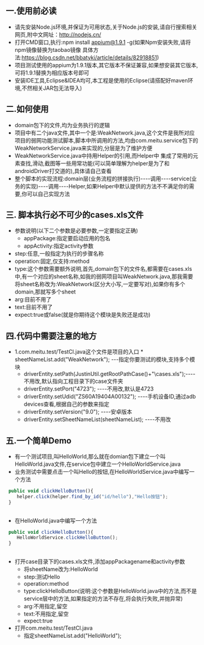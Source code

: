 ## 一.使用前必读
* 请先安装Node.js环境,并保证为可用状态,关于Node.js的安装,请自行搜索相关网页,附中文网址：http://nodejs.cn/ 
* 打开CMD窗口,执行:npm install appium@1.9.1 -g(如果Npm安装失败,请将npm镜像替换为taobao镜像 
具体方法:https://blog.csdn.net/bbatyki/article/details/82918851) 
* 项目测试使用的appium为1.9.1版本,其它版本不保证兼容,如果想安装其它版本,可将1.9.1替换为相应版本号即可 
* 安装IDE工具,Eclipse&IDEA均可,本工程是使用的Eclipse(请搭配好maven环境,不然相关JAR包无法导入)

## 二.如何使用
* domain包下的文件,均为业务执行的逻辑
* 项目中有二个java文件,其中一个是:WeakNetwork.java,这个文件是我所对应项目的弱网功能测试脚本,脚本中所调用的方法,均由com.meitu.service包下的WeakNetworkService.java来实现的,分层是为了维护方便
* WeakNetworkService.java中持用Helper的引用,而Helper中 集成了常用的元素查找,滑动,截图等一些用常功能(可以简单理解为helper是为了和androidDriver打交道的),具体请自己查看 
* 整个脚本的实现流程:domain层(业务流程的拼接执行)----调用----service(业务的实现)----调用----Helper,如果Helper中默认提供的方法不不满足你的需要,你可以自己实现方法

## 三. 脚本执行必不可少的cases.xls文件
* 参数说明(以下二个参数是必要参数,一定要指定正确)
  * appPackage:指定要启动应用的包名
  * appActivity:指定activity参数
* step:任意,一般指定为执行的步骤名称
* operation:固定,仅支持:method
* type:这个参数需要额外说明,首先,domain包下的文件名,都需要在cases.xls中,有一个对应的sheet名称,如我的弱网项目叫WeakNetwork.java,那我需要将sheet名称改为:WeakNetwork(区分大小写,一定要写对),如果你有多个domain,那就写多个sheet
* arg:目前不用了
* text:目前不用了
* expect:true或false(就是你期待这个模块是失败还是成功)
## 四.代码中需要注意的地方
* 1.com.meitu.test/TestCl.java这个文件是项目的入口
    	*       sheetNameList.add("WeakNetwork");		---指定你要测试的模块,支持多个模块
	*	driverEntity.setPath(JustinUtil.getRootPathCase()+"\\cases.xls");----不用改,默认指向工程目录下的case文件夹
	*	driverEntity.setPort("4723"); ----不用改,默认是4723
	*	driverEntity.setUdid("ZS60A19404A00132");		----手机设备ID,通过adb devices查看,根据自己的参数来指定
	*	driverEntity.setVersion("9.0"); ----安卓版本
	*	driverEntity.setSheetNameList(sheetNameList);	----不用改
## 五.一个简单Demo
* 有一个测试项目,叫HelloWorld,那么就在domian包下建立一个叫HelloWorld.java文件,在service包中建立一个HelloWorldService.java
* 业务测试中需要点击一个叫Hello的按钮,在HelloWorldService.java中编写一个方法
```javascript
 public void clickHelloButton(){
 	helper.click(helper.find_by_id("id/hello"),"Hello按钮");
 }	
  
```
* 在HelloWorld.java中编写一个方法
```javascript
 public void clickHelloButton(){
 	HelloWorldService.clickHelloButton();
 }
  
```
* 打开case目录下的cases.xls文件,添加appPackagename和activity参数
	* 将sheetName改为:HelloWorld
	* step:测试Hello
	* operation:method
	* type:clickHelloButton(说明:这个参数是HelloWorld.java中的方法,而不是service层中的方法,如果指定的方法不存在,将会执行失败,并抛异常)
	* arg:不用指定,留空
	* text:不用指定,留空
	* expect:true
* 打开com.meitu.test/TestCl.java
	* 指定sheetNameList.add("HelloWorld");



